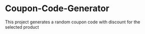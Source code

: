 # Coupon-Code-Generator
This project generates a random coupon code with discount for the selected product
